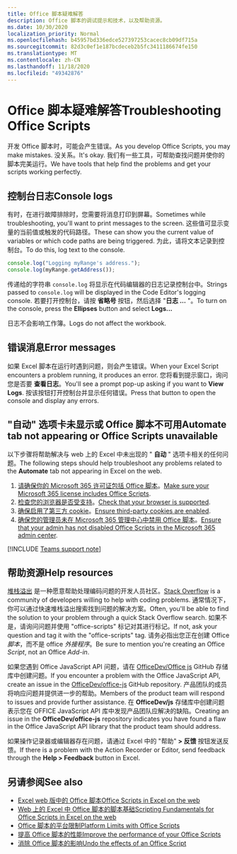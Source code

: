 ```yaml
---
title: Office 脚本疑难解答
description: Office 脚本的调试提示和技术，以及帮助资源。
ms.date: 10/30/2020
localization_priority: Normal
ms.openlocfilehash: b45957bd336edce527397253cacec8cb09df715a
ms.sourcegitcommit: 82d3c0ef1e187bcdeceb2b5fc3411186674fe150
ms.translationtype: MT
ms.contentlocale: zh-CN
ms.lasthandoff: 11/18/2020
ms.locfileid: "49342876"
---
```

# <a name="troubleshooting-office-scripts"></a><span data-ttu-id="bb342-103">Office 脚本疑难解答</span><span class="sxs-lookup"><span data-stu-id="bb342-103">Troubleshooting Office Scripts</span></span>

<span data-ttu-id="bb342-104">开发 Office 脚本时，可能会产生错误。</span><span class="sxs-lookup"><span data-stu-id="bb342-104">As you develop Office Scripts, you may make mistakes.</span></span> <span data-ttu-id="bb342-105">没关系。</span><span class="sxs-lookup"><span data-stu-id="bb342-105">It's okay.</span></span> <span data-ttu-id="bb342-106">我们有一些工具，可帮助查找问题并使你的脚本完美运行。</span><span class="sxs-lookup"><span data-stu-id="bb342-106">We have tools that help find the problems and get your scripts working perfectly.</span></span>

## <a name="console-logs"></a><span data-ttu-id="bb342-107">控制台日志</span><span class="sxs-lookup"><span data-stu-id="bb342-107">Console logs</span></span>

<span data-ttu-id="bb342-108">有时，在进行故障排除时，您需要将消息打印到屏幕。</span><span class="sxs-lookup"><span data-stu-id="bb342-108">Sometimes while troubleshooting, you'll want to print messages to the screen.</span></span> <span data-ttu-id="bb342-109">这些值可显示变量的当前值或触发的代码路径。</span><span class="sxs-lookup"><span data-stu-id="bb342-109">These can show you the current value of variables or which code paths are being triggered.</span></span> <span data-ttu-id="bb342-110">为此，请将文本记录到控制台。</span><span class="sxs-lookup"><span data-stu-id="bb342-110">To do this, log text to the console.</span></span>

```TypeScript
console.log("Logging myRange's address.");
console.log(myRange.getAddress());
```

<span data-ttu-id="bb342-111">传递给的字符串 `console.log` 将显示在代码编辑器的日志记录控制台中。</span><span class="sxs-lookup"><span data-stu-id="bb342-111">Strings passed to `console.log` will be displayed in the Code Editor's logging console.</span></span> <span data-ttu-id="bb342-112">若要打开控制台，请按 **省略号** 按钮，然后选择 "**日志 ...** "。</span><span class="sxs-lookup"><span data-stu-id="bb342-112">To turn on the console, press the **Ellipses** button and select **Logs...**</span></span>

<span data-ttu-id="bb342-113">日志不会影响工作簿。</span><span class="sxs-lookup"><span data-stu-id="bb342-113">Logs do not affect the workbook.</span></span>

## <a name="error-messages"></a><span data-ttu-id="bb342-114">错误消息</span><span class="sxs-lookup"><span data-stu-id="bb342-114">Error messages</span></span>

<span data-ttu-id="bb342-115">如果 Excel 脚本在运行时遇到问题，则会产生错误。</span><span class="sxs-lookup"><span data-stu-id="bb342-115">When your Excel Script encounters a problem running, it produces an error.</span></span> <span data-ttu-id="bb342-116">您将看到提示窗口，询问您是否要 **查看日志**。</span><span class="sxs-lookup"><span data-stu-id="bb342-116">You'll see a prompt pop-up asking if you want to **View Logs**.</span></span> <span data-ttu-id="bb342-117">按该按钮打开控制台并显示任何错误。</span><span class="sxs-lookup"><span data-stu-id="bb342-117">Press that button to open the console and display any errors.</span></span>

## <a name="automate-tab-not-appearing-or-office-scripts-unavailable"></a><span data-ttu-id="bb342-118">"自动" 选项卡未显示或 Office 脚本不可用</span><span class="sxs-lookup"><span data-stu-id="bb342-118">Automate tab not appearing or Office Scripts unavailable</span></span>

<span data-ttu-id="bb342-119">以下步骤将帮助解决与 web 上的 Excel 中未出现的 " **自动** " 选项卡相关的任何问题。</span><span class="sxs-lookup"><span data-stu-id="bb342-119">The following steps should help troubleshoot any problems related to the **Automate** tab not appearing in Excel on the web.</span></span>

1. <span data-ttu-id="bb342-120">[请确保你的 Microsoft 365 许可证包括 Office 脚本](../overview/excel.md#requirements)。</span><span class="sxs-lookup"><span data-stu-id="bb342-120">[Make sure your Microsoft 365 license includes Office Scripts](../overview/excel.md#requirements).</span></span>
1. <span data-ttu-id="bb342-121">[检查您的浏览器是否受支持](platform-limits.md#browser-support)。</span><span class="sxs-lookup"><span data-stu-id="bb342-121">[Check that your browser is supported](platform-limits.md#browser-support).</span></span>
1. <span data-ttu-id="bb342-122">[确保启用了第三方 cookie](platform-limits.md#third-party-cookies)。</span><span class="sxs-lookup"><span data-stu-id="bb342-122">[Ensure third-party cookies are enabled](platform-limits.md#third-party-cookies).</span></span>
1. <span data-ttu-id="bb342-123">[确保您的管理员未在 Microsoft 365 管理中心中禁用 Office 脚本](/microsoft-365/admin/manage/manage-office-scripts-settings)。</span><span class="sxs-lookup"><span data-stu-id="bb342-123">[Ensure that your admin has not disabled Office Scripts in the Microsoft 365 admin center](/microsoft-365/admin/manage/manage-office-scripts-settings).</span></span>

[!INCLUDE [Teams support note](../includes/teams-support-note.md)]

## <a name="help-resources"></a><span data-ttu-id="bb342-124">帮助资源</span><span class="sxs-lookup"><span data-stu-id="bb342-124">Help resources</span></span>

<span data-ttu-id="bb342-125">[堆栈溢出](https://stackoverflow.com/questions/tagged/office-scripts) 是一种愿意帮助处理编码问题的开发人员社区。</span><span class="sxs-lookup"><span data-stu-id="bb342-125">[Stack Overflow](https://stackoverflow.com/questions/tagged/office-scripts) is a community of developers willing to help with coding problems.</span></span> <span data-ttu-id="bb342-126">通常情况下，你可以通过快速堆栈溢出搜索找到问题的解决方案。</span><span class="sxs-lookup"><span data-stu-id="bb342-126">Often, you'll be able to find the solution to your problem through a quick Stack Overflow search.</span></span> <span data-ttu-id="bb342-127">如果不是，请询问问题并使用 "office-scripts" 标记对其进行标记。</span><span class="sxs-lookup"><span data-stu-id="bb342-127">If not, ask your question and tag it with the "office-scripts" tag.</span></span> <span data-ttu-id="bb342-128">请务必指出您正在创建 Office *脚本*，而不是 office *外接程序*。</span><span class="sxs-lookup"><span data-stu-id="bb342-128">Be sure to mention you're creating an Office *Script*, not an Office *Add-in*.</span></span>

<span data-ttu-id="bb342-129">如果您遇到 Office JavaScript API 问题，请在 [OfficeDev/Office js](https://github.com/OfficeDev/office-js) GitHub 存储库中创建问题。</span><span class="sxs-lookup"><span data-stu-id="bb342-129">If you encounter a problem with the Office JavaScript API, create an issue in the [OfficeDev/office-js](https://github.com/OfficeDev/office-js) GitHub repository.</span></span> <span data-ttu-id="bb342-130">产品团队的成员将响应问题并提供进一步的帮助。</span><span class="sxs-lookup"><span data-stu-id="bb342-130">Members of the product team will respond to issues and provide further assistance.</span></span> <span data-ttu-id="bb342-131">在 **OfficeDev/js** 存储库中创建问题表示您在 OFFICE JavaScript API 库中发现产品团队应解决的缺陷。</span><span class="sxs-lookup"><span data-stu-id="bb342-131">Creating an issue in the **OfficeDev/office-js** repository indicates you have found a flaw in the Office JavaScript API library that the product team should address.</span></span>

<span data-ttu-id="bb342-132">如果操作记录器或编辑器存在问题，请通过 Excel 中的 "帮助" **> 反馈** 按钮发送反馈。</span><span class="sxs-lookup"><span data-stu-id="bb342-132">If there is a problem with the Action Recorder or Editor, send feedback through the **Help > Feedback** button in Excel.</span></span>

## <a name="see-also"></a><span data-ttu-id="bb342-133">另请参阅</span><span class="sxs-lookup"><span data-stu-id="bb342-133">See also</span></span>

- [<span data-ttu-id="bb342-134">Excel web 版中的 Office 脚本</span><span class="sxs-lookup"><span data-stu-id="bb342-134">Office Scripts in Excel on the web</span></span>](../overview/excel.md)
- [<span data-ttu-id="bb342-135">Web 上的 Excel 中 Office 脚本的脚本基础</span><span class="sxs-lookup"><span data-stu-id="bb342-135">Scripting Fundamentals for Office Scripts in Excel on the web</span></span>](../develop/scripting-fundamentals.md)
- [<span data-ttu-id="bb342-136">Office 脚本的平台限制</span><span class="sxs-lookup"><span data-stu-id="bb342-136">Platform Limits with Office Scripts</span></span>](platform-limits.md)
- [<span data-ttu-id="bb342-137">提高 Office 脚本的性能</span><span class="sxs-lookup"><span data-stu-id="bb342-137">Improve the performance of your Office Scripts</span></span>](../develop/web-client-performance.md)
- [<span data-ttu-id="bb342-138">消除 Office 脚本的影响</span><span class="sxs-lookup"><span data-stu-id="bb342-138">Undo the effects of an Office Script</span></span>](undo.md)
